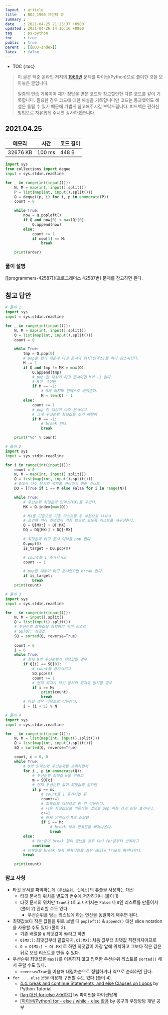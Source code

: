 ```yaml
---
layout  : article
title   : BOJ_1966 프린터 큐
summary : 
date    : 2021-04-25 21:25:37 +0900
updated : 2021-04-26 14:16:16 +0900
tag     : ps-python
toc     : true
public  : true
parent  : [[BOJ-Index]]
latex   : false
---
```

* TOC
{:toc}

>이 글은 백준 온라인 저지의 [1966번](https://www.acmicpc.net/problem/1966) 문제를 파이썬(Python)으로 풀이한 것을 모아놓은 글입니다.
>
> 일종의 연습 기록이며 제가 정답을 받은 코드와 참고할만한 다른 코드를 같이 기록합니다. 필요한 경우 코드에 대한 해설을 기록합니다만 코드는 통과했어도 해설은 틀릴 수 있기 때문에 가볍게 참고해주시길 부탁드립니다. 피드백은 편하신 방법으로 자유롭게 주시면 감사하겠습니다.

## 2021.04.25

| 메모리    | 시간   | 코드 길이 |
| --------- | -----  | --------- |
| 32676 KB  | 100 ms | 448 B     |

```python
import sys
from collections import deque
input = sys.stdin.readline

for _ in range(int(input())):
    N, M = map(int, input().split())
    P = list(map(int, input().split()))
    Q = deque((p, i) for i, p in enumerate(P))
    count = 0

    while True:
        now = Q.popleft()
        if Q and now[0] < max(Q)[0]:
            Q.append(now)
        else:
            count += 1
            if now[1] == M:
                break

    print(order)
```

### 풀이 설명

[[programmers-42587]]{프로그래머스 42587번} 문제를 참고하면 된다.

## 참고 답안

```python
# 풀이 1
import sys
input = sys.stdin.readline

for _ in range(int(input())):
    N, M = map(int, input().split())
    Q = list(map(int, input().split()))
    count = 0

    while True:
        tmp = Q.pop(0)
        # pop을 했기 때문에 타깃 문서의 위치(인덱스)를 하나 감소시킨다.
        M -= 1
        if Q and tmp != MX = max(Q):
            Q.append(tmp)
            # pop 한 대상이 타깃 문서이면 M이 -1 된다.
            # M이 -1이면
            if M == -1:
                # Q의 마지막 인덱스로 바꿔준다.
                M = len(Q) - 1
        else:
            count += 1
            # pop 한 대상이 타깃 문서이고
            # 그게 우선순위 최댓값을 갖기 때문에
            if M == -1:
                # break 한다.
                break

    print("%d" % count)

# 풀이 2
import sys
input = sys.stdin.readline

for i in range(int(input())):
    count = 0
    N, M = map(int, input().split())
    Q = list(map(int, input().split()))
    # Q에서 타깃 문서의 위치를 관리하기 위한 리스트
    DQ = [True if i == M else False for i in range(N)]

    while True:
        # 우선순위 최댓값의 인덱스(MX)를 구한다.
        MX = Q.index(max(Q))

        # MX를 기준으로 기존 리스트를 두 부분으로 나눠서
        # 조건에 따라 최댓값이 가장 앞으로 오도록 리스트를 재구성한다.
        Q = Q[MX:] + Q[:MX]
        DQ = DQ[MX:] + DQ[:MX]

        # 최댓값과 타깃 문서 여부를 pop 한다.
        Q.pop(0)
        is_target = DQ.pop(0)

        # count를 1 증가시키고 
        count += 1

        # pop한 대상이 타깃 문서였으면 break 한다.
        if is_target:
            break
    print(count)

# 풀이 3
import sys
input = sys.stdin.readline

for _ in range(int(input())):
    N, M = input().split()
    Q = list(input().split())
    # 우선순위 최댓값을 파악하기 위한 리스트
    # SQ[0]: 최댓값
    SQ = sorted(Q, reverse=True)
    
    count = 0
    i = 0
    while True:
        # 현재 Q의 우선순위가 최댓값일 경우
        if Q[i] == SQ[0]:
            # count를 증가시키고
            SQ.pop(0)
            count += 1
            # 현재 위치가 타깃 문서의 위치와 일치할 경우
            if i == M:
                print(count)
                break
        # 아닐 경우 다음으로 이동한다.
        i = (i + 1) % N

# 풀이 4
import sys
input = sys.stdin.readline

for _ in range(int(input())):
    N, M = list(map(int, input().split()))
    Q = list(map(int, input().split()))
    SQ = sorted(Q, reverse=True)

    count, c = 0, 0
    while True:
        # Q의 인덱스와 우선순위를 순회하면서
        for i , p in enumerate(Q):
            # 우선순위 최댓값 m을 구하고
            m = SQ[c]
            # 현재 우선순위 값이 최댓값과 같으면
            if p == m:
                # count를 1 증가시킨 뒤
                count+=1
                # 최댓값을 다음으로 한 칸 이동한다.
                # 다음 최댓값으로 이동하는 것으로 pop 하는 것과 같은 효과이다.
                c+=1
                # 현재 인덱스가 M과 같으면
                if i == M:
                    # break 해서 반복문을 빠져나온다.
                    break
        else:
            # for문이 break 없이 끝났을 경우 다시 for문부터 반복하고
            continue
        # 반복문을 break 해서 빠져나왔을 경우 while True도 빠져나온다.
        break

    print(count)
```

### 참고 사항

* 타깃 문서를 파악하는데 `(우선순위, 인덱스)`의 튜플을 사용하는 대신
    * 타깃 문서의 위치를 별도의 변수에 저장하거나 (풀이 1)
    * 타깃 문서의 위치만 `True`나 `1`이고 나머지는 `False` 나 `0`인 리스트를 만들어서 (풀이 2) 관리할 수도 있다.
        * 우선순위를 담는 리스트에 하는 연산을 동일하게 해주면 된다.
* 최댓값보다 작은 값들을 뒤로 보낼 때 `popleft()` & `append()` 대신 slice notation을 사용할 수도 있다 (풀이 2).
    * 기존 배열을 `Q` 최댓값이 `MX`라고 하면
    * `Q[MX:]`: 최댓값부터 끝값까지, `Q[:MX]`: 처음 값부터 최댓값 직전까지이므로
    * `Q = Q[MX:] + Q[:MX]`로 하면 최댓값이 가장 앞에 위치하고 그보다 작은 값은 뒤로 보낸 리스트를 만들 수 있다.
* 우선순위 최댓값을 `max()`를 이용하지 않고 입력한 우선순위 리스트를 `sorted()` 해서 구할 수도 있다.
    * `reverse=True`를 이용해 내림차순으로 정렬하거나 역으로 순회하면 된다.
* `for ... else` 문을 이용해 구현할 수도 있다 (풀이 4).
    * [4.4. break and continue Statements, and else Clauses on Loops](https://docs.python.org/3/tutorial/controlflow.html#break-and-continue-statements-and-else-clauses-on-loops) by Python Tutorial
    * [flag 대신 for-else 사용하기](https://programmers.co.kr/learn/courses/4008/lessons/66570) by 파이썬을 파이썬답게
    * [[파이썬/Python] for - else / while - else 활용](https://mong9data.tistory.com/34) by 몽구의 우당탕탕 개발 공부
